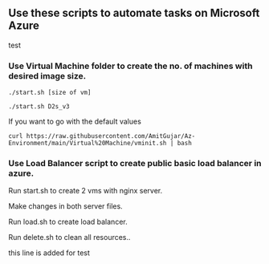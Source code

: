 ## Use these scripts to automate tasks on Microsoft Azure
test

### Use Virtual Machine folder to create the no. of machines with desired image size.

```
./start.sh [size of vm] 

./start.sh D2s_v3
```
If you want to go with the default values 
```
curl https://raw.githubusercontent.com/AmitGujar/Az-Environment/main/Virtual%20Machine/vminit.sh | bash
```

### Use Load Balancer script to create public basic load balancer in azure.

Run start.sh to create 2 vms with nginx server.

Make changes in both server files.

Run load.sh to create load balancer.

Run delete.sh to clean all resources..

this line is added for test
